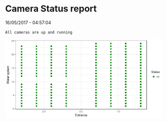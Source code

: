 Camera Status report
================
16/05/2017 - 04:57:04

    All cameras are up and running

![](camreport_files/figure-markdown_github/unnamed-chunk-2-1.png)
